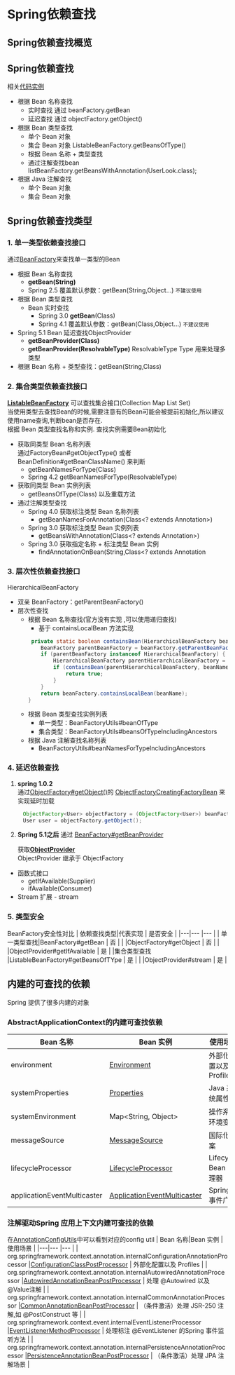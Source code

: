 # **Spring依赖查找**
## **Spring依赖查找概览**
## **Spring依赖查找**
  相关[代码实例]([/ioc-container-overview](https://github.com/FantasybabyChange/thinking-in-spring/blob/main/learn-ioc/ioc-container-overview/src/main/java/com/fantasybaby/spring/ioc/overview/SpringIocLookUp.java))
* 根据 Bean 名称查找
  * 实时查找  通过 beanFactory.getBean
  * 延迟查找  通过 objectFactory.getObject()
* 根据 Bean 类型查找
  *  单个 Bean 对象
  *  集合 Bean 对象  ListableBeanFactory.getBeansOfType()
  *  根据 Bean 名称 + 类型查找
  *  通过注解查找bean listBeanFactory.getBeansWithAnnotation(UserLook.class);
* 根据 Java 注解查找
  * 单个 Bean 对象
  * 集合 Bean 对象  

## **Spring依赖查找类型**  
### **1. 单一类型依赖查找接口**
通过[BeanFactory](https://github.com/spring-projects/spring-framework/blob/main/spring-beans/src/main/java/org/springframework/beans/factory/BeanFactory.java)来查找单一类型的Bean
   * 根据 Bean 名称查找
     * **getBean(String)**
     * Spring 2.5 覆盖默认参数：getBean(String,Object...) `不建议使用`
   * 根据 Bean 类型查找
     * Bean 实时查找
       * Spring 3.0 **getBean**(Class)
       * Spring 4.1 覆盖默认参数：getBean(Class,Object...) `不建议使用`
   * Spring 5.1 Bean 延迟查找ObjectProvider
     * **getBeanProvider(Class)**
     * **getBeanProvider(ResolvableType)** 
      ResolvableType  Type 用来处理多类型
   * 根据 Bean 名称 + 类型查找：getBean(String,Class)
  
### **2. 集合类型依赖查找接口** 
  [**ListableBeanFactory**](https://github.com/spring-projects/spring-framework/blob/main/spring-beans/src/main/java/org/springframework/beans/factory/ListableBeanFactory.java) 可以查找集合接口(Collection Map List Set)  
  当使用类型去查找Bean的时候,需要注意有的Bean可能会被提前初始化,所以建议使用name查询,判断bean是否存在.  
  根据 Bean 类型查找名称和实例.  查找实例需要Bean初始化
  * 获取同类型 Bean 名称列表   
    通过FactoryBean#getObjectType() 或者 BeanDefinition#getBeanClassName() 来判断
    * getBeanNamesForType(Class)
    * Spring 4.2 getBeanNamesForType(ResolvableType)
  * 获取同类型 Bean 实例列表
    * getBeansOfType(Class) 以及重载方法
  * 通过注解类型查找
    * Spring 4.0 获取标注类型 Bean 名称列表
      * getBeanNamesForAnnotation(Class<? extends Annotation>)
    * Spring 3.0 获取标注类型 Bean 实例列表
      * getBeansWithAnnotation(Class<? extends Annotation>)
    * Spring 3.0 获取指定名称 + 标注类型 Bean 实例
      * findAnnotationOnBean(String,Class<? extends Annotation
### **3. 层次性依赖查找接口**
 HierarchicalBeanFactory
* 双亲 BeanFactory：getParentBeanFactory()
* 层次性查找
  * 根据 Bean 名称查找(官方没有实现 ,可以使用递归查找)
    * 基于 containsLocalBean 方法实现
    ```java
     private static boolean containsBean(HierarchicalBeanFactory beanFactory, String beanName) {
        BeanFactory parentBeanFactory = beanFactory.getParentBeanFactory();
        if (parentBeanFactory instanceof HierarchicalBeanFactory) {
            HierarchicalBeanFactory parentHierarchicalBeanFactory = HierarchicalBeanFactory.class.cast(parentBeanFactory);
            if (containsBean(parentHierarchicalBeanFactory, beanName)) {
                return true;
            }
        }
        return beanFactory.containsLocalBean(beanName);
    } 
    ```
  * 根据 Bean 类型查找实例列表
    * 单一类型：BeanFactoryUtils#beanOfType
    * 集合类型：BeanFactoryUtils#beansOfTypeIncludingAncestors
  * 根据 Java 注解查找名称列表
    * BeanFactoryUtils#beanNamesForTypeIncludingAncestors

### **4. 延迟依赖查找**
1. **spring 1.0.2**  
 通过[ObjectFactory#getObject()](https://github.com/spring-projects/spring-framework/blob/main/spring-beans/src/main/java/org/springframework/beans/factory/ObjectFactory.java)的 [ObjectFactoryCreatingFactoryBean](https://github.com/spring-projects/spring-framework/blob/main/spring-beans/src/main/java/org/springframework/beans/factory/config/ObjectFactoryCreatingFactoryBean.java) 来实现延时加载
 ```java
      ObjectFactory<User> objectFactory = (ObjectFactory<User>) beanFactory.getBean("objectFactory");
      User user = objectFactory.getObject();
 ```
2.  **Spring 5.1之后**
   通过 [BeanFactory#getBeanProvider](https://github.com/spring-projects/spring-framework/blob/main/spring-beans/src/main/java/org/springframework/beans/factory/BeanFactory.java)
     
     获取[**ObjectProvider**](https://github.com/spring-projects/spring-framework/blob/main/spring-beans/src/main/java/org/springframework/beans/factory/ObjectProvider.java)  
     ObjectProvider 继承于 ObjectFactory
* 函数式接口  
    * getIfAvailable(Supplier)
    * ifAvailable(Consumer)  
* Stream 扩展 - stream

### **5. 类型安全**
 BeanFactory安全性对比
 | 依赖查找类型|代表实现 | 是否安全 |
 |---|--- |--- |
 | 单一类型查找|BeanFactory#getBean | 否 |
 | |ObjectFactory#getObject | 否 |
 | |ObjectProvider#getIfAvailable | 是 |
 |集合类型查找 |ListableBeanFactory#getBeansOfTYpe | 是 |
 | |ObjectProvider#stream | 是 |


## **内建的可查找的依赖**
Spring 提供了很多内建的对象
### **AbstractApplicationContext的内建可查找依赖**
 | Bean 名称|Bean 实例 | 使用场景 |
 |---|--- |--- |
 | environment|[Environment](https://github.com/spring-projects/spring-framework/blob/main/spring-core/src/main/java/org/springframework/core/env/Environment.java) | 外部化配置以及 Profiles |
 |systemProperties |[Properties](https://github.com/openjdk/jdk/blob/master/src/java.base/share/classes/java/util/Properties.java) | Java 系统属性 |
 |systemEnvironment |Map<String, Object> | 操作系统环境变量|
 |messageSource |[MessageSource](https://github.com/spring-projects/spring-framework/blob/main/spring-context/src/main/java/org/springframework/context/MessageSource.java) | 国际化文案 |
 |lifecycleProcessor |[LifecycleProcessor](https://github.com/spring-projects/spring-framework/blob/main/spring-context/src/main/java/org/springframework/context/LifecycleProcessor.java) | Lifecycle Bean 处理器 |
 |applicationEventMulticaster |[ApplicationEventMulticaster](https://github.com/spring-projects/spring-framework/blob/main/spring-context/src/main/java/org/springframework/context/event/ApplicationEventMulticaster.java) | Spring 事件广播 |

 ### **注解驱动Spring 应用上下文内建可查找的依赖**
 在[AnnotationConfigUtils](https://github.com/spring-projects/spring-framework/blob/main/spring-context/src/main/java/org/springframework/context/annotation/AnnotationConfigUtils.java)中可以看到对应的config util
 | Bean 名称|Bean 实例 | 使用场景 |
 |---|--- |--- |
 | org.springframework.context.annotation.internalConfigurationAnnotationProcessor |[ConfigurationClassPostProcessor](https://github.com/spring-projects/spring-framework/blob/main/spring-context/src/main/java/org/springframework/context/annotation/ConfigurationClassPostProcessor.java) | 外部化配置以及 Profiles |
 | org.springframework.context.annotation.internalAutowiredAnnotationProcessor |[AutowiredAnnotationBeanPostProcessor](https://github.com/spring-projects/spring-framework/blob/main/spring-beans/src/main/java/org/springframework/beans/factory/annotation/AutowiredAnnotationBeanPostProcessor.java) | 处理 @Autowired 以及 @Value注解 |
 | org.springframework.context.annotation.internalCommonAnnotationProcessor |[CommonAnnotationBeanPostProcessor](https://github.com/spring-projects/spring-framework/blob/main/spring-context/src/main/java/org/springframework/context/annotation/CommonAnnotationBeanPostProcessor.java) | （条件激活）处理 JSR-250 注解,如 @PostConstruct 等 |
 | org.springframework.context.event.internalEventListenerProcessor |[EventListenerMethodProcessor](https://github.com/spring-projects/spring-framework/blob/main/spring-context/src/main/java/org/springframework/context/event/EventListenerMethodProcessor.java) | 处理标注 @EventListener 的Spring 事件监听方法 |
 | org.springframework.context.annotation.internalPersistenceAnnotationProcessor |[PersistenceAnnotationBeanPostProcessor](https://github.com/spring-projects/spring-framework/blob/main/spring-orm/src/main/java/org/springframework/orm/jpa/support/PersistenceAnnotationBeanPostProcessor.java) | （条件激活）处理 JPA 注解场景 |